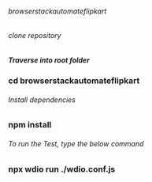 ###### browserstackautomateflipkart



###### clone repository 

##### Traverse into root folder
### cd browserstackautomateflipkart

###### Install dependencies
### npm install

###### To run the Test, type the below command
### npx wdio run ./wdio.conf.js

